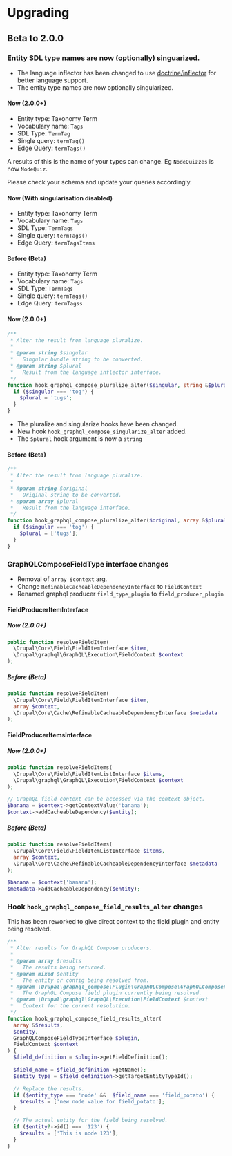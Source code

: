 # Upgrading

## Beta to 2.0.0

### Entity SDL type names are now (optionally) singuarized.

- The language inflector has been changed to use [doctrine/inflector](https://www.doctrine-project.org/projects/doctrine-inflector/en/2.0/index.html) for better language support.
- The entity type names are now optionally singularized.

<!-- tabs:start -->

#### **Now (2.0.0+)**

- Entity type: Taxonomy Term
- Vocabulary name: `Tags`
- SDL Type: `TermTag`
- Single query: `termTag()`
- Edge Query: `termTags()`

A results of this is the name of your types can change. Eg `NodeQuizzes` is now `NodeQuiz`.

Please check your schema and update your queries accordingly.

#### **Now (With singularisation disabled)**

- Entity type: Taxonomy Term
- Vocabulary name: `Tags`
- SDL Type: `TermTags`
- Single query: `termTags()`
- Edge Query: `termTagsItems`

#### **Before (Beta)**

- Entity type: Taxonomy Term
- Vocabulary name: `Tags`
- SDL Type: `TermTags`
- Single query: `termTags()`
- Edge Query: `termTagss`

<!-- tabs:end -->

<!-- tabs:start -->

#### **Now (2.0.0+)**

```php
/**
 * Alter the result from language pluralize.
 *
 * @param string $singular
 *   Singular bundle string to be converted.
 * @param string $plural
 *   Result from the language inflector interface.
 */
function hook_graphql_compose_pluralize_alter($singular, string &$plural): void {
  if ($singular === 'tog') {
    $plural = 'tugs';
  }
}
```

- The pluralize and singularize hooks have been changed.
- New hook `hook_graphql_compose_singularize_alter` added.
- The `$plural` hook argument is now a `string`

#### **Before (Beta)**

```php
/**
 * Alter the result from language pluralize.
 *
 * @param string $original
 *   Original string to be converted.
 * @param array $plural
 *   Result from the language interface.
 */
function hook_graphql_compose_pluralize_alter($original, array &$plural): void {
  if ($singular === 'tog') {
    $plural = ['tugs'];
  }
}
```

<!-- tabs:end -->

### GraphQLComposeFieldType interface changes

- Removal of `array $context` arg.
- Change `RefinableCacheableDependencyInterface` to `FieldContext`
- Renamed graphql producer `field_type_plugin` to `field_producer_plugin`

#### FieldProducerItemInterface

<!-- tabs:start -->

##### **Now (2.0.0+)**

```php
public function resolveFieldItem(
  \Drupal\Core\Field\FieldItemInterface $item,
  \Drupal\graphql\GraphQL\Execution\FieldContext $context
);
```

##### **Before (Beta)**

```php
public function resolveFieldItem(
  \Drupal\Core\Field\FieldItemInterface $item,
  array $context,
  \Drupal\Core\Cache\RefinableCacheableDependencyInterface $metadata
);
```

<!-- tabs:end -->

#### FieldProducerItemsInterface

<!-- tabs:start -->

##### **Now (2.0.0+)**

```php
public function resolveFieldItems(
  \Drupal\Core\Field\FieldItemListInterface $items,
  \Drupal\graphql\GraphQL\Execution\FieldContext $context
);
```

```php
// GraphQL field context can be accessed via the context object.
$banana = $context->getContextValue('banana');
$context->addCacheableDependency($entity);
```

##### **Before (Beta)**

```php
public function resolveFieldItems(
  \Drupal\Core\Field\FieldItemListInterface $items,
  array $context,
  \Drupal\Core\Cache\RefinableCacheableDependencyInterface $metadata
);
```

```php
$banana = $context['banana'];
$metadata->addCacheableDependency($entity);
```

<!-- tabs:end -->

### Hook `hook_graphql_compose_field_results_alter` changes

This has been reworked to give direct context to the field plugin and entity being resolved.

```php
/**
 * Alter results for GraphQL Compose producers.
 *
 * @param array $results
 *   The results being returned.
 * @param mixed $entity
 *   The entity or config being resolved from.
 * @param \Drupal\graphql_compose\Plugin\GraphQLCompose\GraphQLComposeFieldTypeInterface $plugin
 *   The GraphQL Compose field plugin currently being resolved.
 * @param \Drupal\graphql\GraphQL\Execution\FieldContext $context
 *   Context for the current resolution.
 */
function hook_graphql_compose_field_results_alter(
  array &$results,
  $entity,
  GraphQLComposeFieldTypeInterface $plugin,
  FieldContext $context
) {
  $field_definition = $plugin->getFieldDefinition();

  $field_name = $field_definition->getName();
  $entity_type = $field_definition->getTargetEntityTypeId();

  // Replace the results.
  if ($entity_type === 'node' &&  $field_name === 'field_potato') {
    $results = ['new node value for field_potato'];
  }

  // The actual entity for the field being resolved.
  if ($entity?->id() === '123') {
    $results = ['This is node 123'];
  }
}
```
